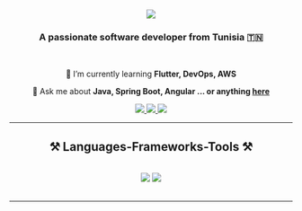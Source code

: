 <h1 align="center">
    <img src="https://readme-typing-svg.herokuapp.com/?font=Righteous&size=35&center=true&vCenter=true&width=500&height=70&duration=4000&lines=Hi+There!+👋;+I'm+Rabia+Louhichi!;" />
</h1>

<h3 align="center">A passionate software developer from Tunisia 🇹🇳</h3>

<br/>

<div align="center">
  
 🌱 I’m currently learning **Flutter, DevOps, AWS**

💬 Ask me about **Java, Spring Boot, Angular ... or anything [here](https://github.com/7rouzz/7rouzz/issues)**

 </div>
 
<div align="center"> 
  <a href="mailto:rabialouhichirlh@gmail.com">
    <img src="https://img.shields.io/badge/Gmail-333333?style=for-the-badge&logo=gmail&logoColor=red" />
  </a>
  <a href="https://www.linkedin.com/in/rabia-louhichi" target="_blank">
    <img src="https://img.shields.io/badge/LinkedIn-0077B5?style=for-the-badge&logo=linkedin&logoColor=white" target="_blank" />
  </a>
  <a href="https://github.io/" target="_blank">
     <img src="https://img.shields.io/badge/Portfolio-FF5722?style=for-the-badge&logo=todoist&logoColor=white" target="_blank" /> <!-- sqlite, safari, google-chrome are other good icon options -->
  </a>
</div>

 <hr/>
 
<h2 align="center">⚒️ Languages-Frameworks-Tools ⚒️</h2>
<br/>
<div align="center">
    <img src="https://skillicons.dev/icons?i=react,bootstrap,mui,html,css,angular,flutter,vscode,next,github,figma,tailwind,git," />
    <img src="https://skillicons.dev/icons?i=spring,linux,laravel,nestjs,py,php,java,javascript,typescript,express,firebase,mongodb,mysql" /><br>
</div>

<br/>
<hr/>

